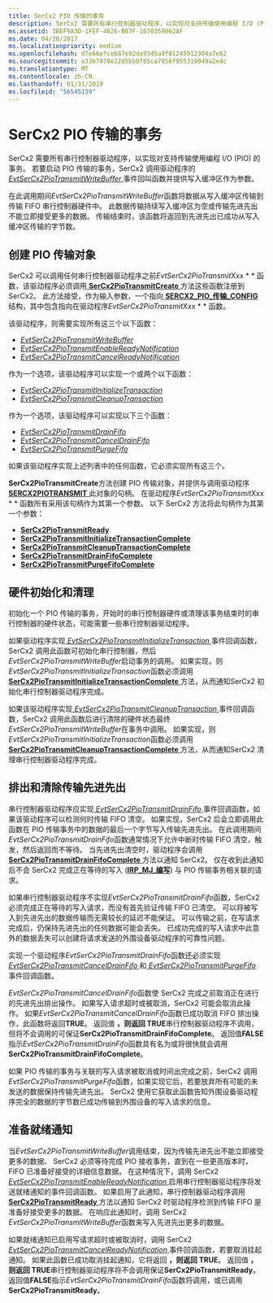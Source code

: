 ```yaml
---
title: SerCx2 PIO 传输的事务
description: SerCx2 需要所有串行控制器驱动程序，以实现对支持传输使用编程 I/O (PIO) 的事务。
ms.assetid: 3BEF9A3D-1FEF-4626-B07F-1670359062AF
ms.date: 04/20/2017
ms.localizationpriority: medium
ms.openlocfilehash: d7e66efce687e92da9345a9f81245912304a7e62
ms.sourcegitcommit: a33b7978e22d5bb9f65ca7056f955319049a2e4c
ms.translationtype: MT
ms.contentlocale: zh-CN
ms.lasthandoff: 01/31/2019
ms.locfileid: "56545139"
---
```

# <a name="sercx2-pio-transmit-transactions"></a>SerCx2 PIO 传输的事务


SerCx2 需要所有串行控制器驱动程序，以实现对支持传输使用编程 I/O (PIO) 的事务。 若要启动 PIO 传输的事务，SerCx2 调用驱动程序的[ *EvtSerCx2PioTransmitWriteBuffer* ](https://msdn.microsoft.com/library/windows/hardware/dn265223)事件回叫函数并提供写入缓冲区作为参数。

在此调用期间*EvtSerCx2PioTransmitWriteBuffer*函数将数据从写入缓冲区传输到传输 FIFO 串行控制器硬件中。 此数据传输持续写入缓冲区为空或传输先进先出不能立即接受更多的数据。 传输结束时，该函数将返回到先进先出已成功从写入缓冲区传输的字节数。

## <a name="creating-the-pio-transmit-object"></a>创建 PIO 传输对象


SerCx2 可以调用任何串行控制器驱动程序之前*EvtSerCx2PioTransmit*Xxx * * 函数，该驱动程序必须调用[ **SerCx2PioTransmitCreate** ](https://msdn.microsoft.com/library/windows/hardware/dn265269)方法这些函数注册到 SerCx2。 此方法接受，作为输入参数，一个指向[ **SERCX2\_PIO\_传输\_CONFIG** ](https://msdn.microsoft.com/library/windows/hardware/dn265334)结构，其中包含指向在驱动程序*EvtSerCx2PioTransmit*Xxx * * 函数。

该驱动程序，则需要实现所有这三个以下函数：

-   [*EvtSerCx2PioTransmitWriteBuffer*](https://msdn.microsoft.com/library/windows/hardware/dn265223)
-   [*EvtSerCx2PioTransmitEnableReadyNotification*](https://msdn.microsoft.com/library/windows/hardware/dn265219)
-   [*EvtSerCx2PioTransmitCancelReadyNotification*](https://msdn.microsoft.com/library/windows/hardware/dn265216)

作为一个选项，该驱动程序可以实现一个或两个以下函数：

-   [*EvtSerCx2PioTransmitInitializeTransaction*](https://msdn.microsoft.com/library/windows/hardware/dn265220)
-   [*EvtSerCx2PioTransmitCleanupTransaction*](https://msdn.microsoft.com/library/windows/hardware/dn265217)

作为一个选项，该驱动程序可以实现以下三个函数：

-   [*EvtSerCx2PioTransmitDrainFifo*](https://msdn.microsoft.com/library/windows/hardware/dn265218)
-   [*EvtSerCx2PioTransmitCancelDrainFifo*](https://msdn.microsoft.com/library/windows/hardware/dn265215)
-   [*EvtSerCx2PioTransmitPurgeFifo*](https://msdn.microsoft.com/library/windows/hardware/dn265221)

如果该驱动程序实现上述列表中的任何函数，它必须实现所有这三个。

**SerCx2PioTransmitCreate**方法创建 PIO 传输对象，并提供与调用驱动程序[ **SERCX2PIOTRANSMIT** ](https://msdn.microsoft.com/library/windows/hardware/dn265275)此对象的句柄。 在驱动程序*EvtSerCx2PioTransmit*Xxx * * 函数所有采用该句柄作为其第一个参数。 以下 SerCx2 方法将此句柄作为其第一个参数：

-   [**SerCx2PioTransmitReady**](https://msdn.microsoft.com/library/windows/hardware/dn265273)
-   [**SerCx2PioTransmitInitializeTransactionComplete**](https://msdn.microsoft.com/library/windows/hardware/dn265271)
-   [**SerCx2PioTransmitCleanupTransactionComplete**](https://msdn.microsoft.com/library/windows/hardware/dn265268)
-   [**SerCx2PioTransmitDrainFifoComplete**](https://msdn.microsoft.com/library/windows/hardware/dn265270)
-   [**SerCx2PioTransmitPurgeFifoComplete**](https://msdn.microsoft.com/library/windows/hardware/dn265272)

## <a name="hardware-initialization-and-clean-up"></a>硬件初始化和清理


初始化一个 PIO 传输的事务，开始时的串行控制器硬件或清理该事务结束时的串行控制器的硬件状态，可能需要一些串行控制器驱动程序。

如果驱动程序实现[ *EvtSerCx2PioTransmitInitializeTransaction* ](https://msdn.microsoft.com/library/windows/hardware/dn265220)事件回调函数，SerCx2 调用此函数可初始化串行控制器，然后*EvtSerCx2PioTransmitWriteBuffer*启动事务的调用。 如果实现，则*EvtSerCx2PioTransmitInitializeTransaction*函数必须调用[ **SerCx2PioTransmitInitializeTransactionComplete** ](https://msdn.microsoft.com/library/windows/hardware/dn265271)方法，从而通知SerCx2 初始化串行控制器驱动程序完成。

如果该驱动程序实现[ *EvtSerCx2PioTransmitCleanupTransaction* ](https://msdn.microsoft.com/library/windows/hardware/dn265217)事件回调函数，SerCx2 调用此函数后进行清除的硬件状态最终*EvtSerCx2PioTransmitWriteBuffer*在事务中调用。 如果实现，则*EvtSerCx2PioTransmitInitializeTransaction*函数必须调用[ **SerCx2PioTransmitCleanupTransactionComplete** ](https://msdn.microsoft.com/library/windows/hardware/dn265268)方法，从而通知SerCx2 清理串行控制器驱动程序完成。

## <a name="draining-and-purging-the-transmit-fifo"></a>排出和清除传输先进先出


串行控制器驱动程序应实现[ *EvtSerCx2PioTransmitDrainFifo* ](https://msdn.microsoft.com/library/windows/hardware/dn265218)事件回调函数，如果该驱动程序可以检测何时传输 FIFO 清空。 如果实现，SerCx2 后会立即调用此函数在 PIO 传输事务中的数据的最后一个字节写入传输先进先出。 在此调用期间*EvtSerCx2PioTransmitDrainFifo*函数通常情况下允许中断时传输 FIFO 清空，触发，然后返回而不等待。 当先进先出清空时，驱动程序会调用[ **SerCx2PioTransmitDrainFifoComplete** ](https://msdn.microsoft.com/library/windows/hardware/dn265270)方法以通知 SerCx2。 仅在收到此通知后不会 SerCx2 完成正在等待的写入 ([**IRP\_MJ\_编写**](https://msdn.microsoft.com/library/windows/hardware/ff546904)) 与 PIO 传输事务相关联的请求。

如果串行控制器驱动程序不实现*EvtSerCx2PioTransmitDrainFifo*函数，SerCx2 必须完成正在等待的写入请求，而没有首先验证传输 FIFO 已清空。 可以将被写入到先进先出的数据传输而无需较长的延迟不能保证。 可以传输之前，在写请求完成后，仍保持先进先出的任何数据可能会丢失。 已成功完成的写入请求中此意外的数据丢失可以创建将请求发送的外围设备驱动程序的可靠性问题。

实现一个驱动程序*EvtSerCx2PioTransmitDrainFifo*函数还必须实现[ *EvtSerCx2PioTransmitCancelDrainFifo* ](https://msdn.microsoft.com/library/windows/hardware/dn265215)和[ *EvtSerCx2PioTransmitPurgeFifo* ](https://msdn.microsoft.com/library/windows/hardware/dn265218)事件回调函数。

*EvtSerCx2PioTransmitCancelDrainFifo*函数使 SerCx2 完成之前取消正在进行的先进先出排出操作。 如果写入请求超时或被取消，SerCx2 可能会取消此操作。 如果*EvtSerCx2PioTransmitCancelDrainFifo*函数已成功取消 FIFO 排出操作，此函数将返回**TRUE**。 返回值 **，则返回 TRUE**串行控制器驱动程序不调用，但将不会调用的可保证**SerCx2PioTransmitDrainFifoComplete**。 返回值**FALSE**指示*EvtSerCx2PioTransmitDrainFifo*函数具有名为或将很快就会调用**SerCx2PioTransmitDrainFifoComplete**。

如果 PIO 传输的事务与关联的写入请求被取消或时间出完成之前，SerCx2 调用*EvtSerCx2PioTransmitPurgeFifo*函数，如果实现它后，若要放弃所有可能的未发送的数据保持传输先进先出。 SerCx2 使用它获取此函数告知外围设备驱动程序完全的数据的字节数已成功传输到外围设备的写入请求的信息。

## <a name="ready-notifications"></a>准备就绪通知


当*EvtSerCx2PioTransmitWriteBuffer*调用结束，因为传输先进先出不能立即接受更多的数据、 SerCx2 必须等待完成 PIO 接收事务，直到在一些更高版本时，FIFO 已准备好接受的详细信息数据。 在这种情况下，调用 SerCx2 [ *EvtSerCx2PioTransmitEnableReadyNotification* ](https://msdn.microsoft.com/library/windows/hardware/dn265219)启用串行控制器驱动程序将发送就绪通知的事件回调函数。 如果启用了此通知，串行控制器驱动程序调用[ **SerCx2PioTransmitReady** ](https://msdn.microsoft.com/library/windows/hardware/dn265273)方法以通知 SerCx2 时驱动程序检测到传输 FIFO 是准备好接受更多的数据。 在响应此通知时，调用 SerCx2 *EvtSerCx2PioTransmitWriteBuffer*函数来写入先进先出更多的数据。

如果就绪通知已启用写请求超时或被取消时，调用 SerCx2 [ *EvtSerCx2PioTransmitCancelReadyNotification* ](https://msdn.microsoft.com/library/windows/hardware/dn265216)事件回调函数，若要取消挂起通知。 如果此函数已成功取消挂起通知，它将返回 **，则返回 TRUE**。 返回值 **，则返回 TRUE**串行控制器驱动程序将不会调用保证**SerCx2PioTransmitReady**。 返回值**FALSE**指示*EvtSerCx2PioTransmitDrainFifo*函数将调用，或已调用**SerCx2PioTransmitReady**。

 

 




